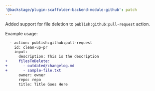 ```yaml
---
'@backstage/plugin-scaffolder-backend-module-github': patch
---
```


Added support for file deletion to `publish:github:pull-request` action.

Example usage:

```diff
  - action: publish:github:pull-request
    id: clean-up-pr
    input:
      description: This is the description
+     filesToDelete:
+       - outdated/changelog.md
+       - sample-file.txt
      owner: owner
      repo: repo
      title: Title Goes Here

```
